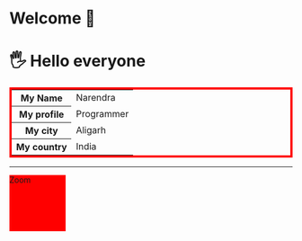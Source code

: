 # Welcome 🤗
<h1> 🖐️ Hello everyone </h1>

<table style="border:4px solid red">
  <tr>
    <th>My Name</th>
    <td>Narendra</td>
  </tr>
  <tr>
    <th>My profile</th>
    <td>Programmer</td>
  </tr>
  <tr>
    <th>My city</th>
    <td>Aligarh</td>
  </tr>
  <tr>
    <th>My country</th>
    <td>India</td>
  </tr>
</table>
<hr />

<style type="text/css" media="all">
  * {
    background-color:;
  }
  .box {

    width: 100px;
    height: 100px;
    background-color: red;
    animation-name: example;
    animation-duration: 4s
  }
@keyframes example {
    from {
      background-color: red;
    }
    to {
      background-color: yellow;
    }
  }
</style>


<div class="box">
  Zoom
</div>